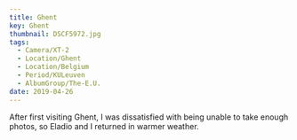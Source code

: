 ```yaml
---
title: Ghent
key: Ghent
thumbnail: DSCF5972.jpg
tags:
  - Camera/XT-2
  - Location/Ghent
  - Location/Belgium
  - Period/KULeuven
  - AlbumGroup/The-E.U.
date: 2019-04-26
---
```

After first visiting Ghent, I was dissatisfied with being unable to take enough photos, so Eladio and I returned in warmer weather.
